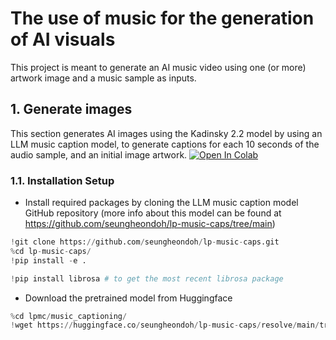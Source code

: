 # The use of music for the generation of AI visuals

This project is meant to generate an AI music video using one (or more) artwork image and a music sample as inputs.

## 1. Generate images

This section generates AI images using the Kadinsky 2.2 model by using an LLM music caption model, to generate captions for each 10 seconds of the audio sample, and an initial image artwork.
[![Open In Colab](https://colab.research.google.com/assets/colab-badge.svg)](https://colab.research.google.com/github/LeomPina/The-use-of-music-for-the-generation-of-AI-visuals/blob/main/Generate_Images_artwork_LLM_music_caption.ipynb)

### 1.1. Installation Setup

* Install required packages by cloning the LLM music caption model GitHub repository (more info about this model can be found at https://github.com/seungheondoh/lp-music-caps/tree/main)
  
```python
!git clone https://github.com/seungheondoh/lp-music-caps.git
%cd lp-music-caps/
!pip install -e .

!pip install librosa # to get the most recent librosa package
```

* Download the pretrained model from Huggingface

```python
%cd lpmc/music_captioning/
!wget https://huggingface.co/seungheondoh/lp-music-caps/resolve/main/transfer.pth -O exp/transfer/lp_music_caps/last.pth
```
